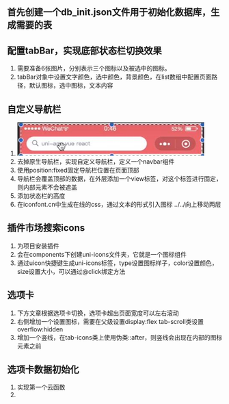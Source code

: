 ## 首先创建一个db_init.json文件用于初始化数据库，生成需要的表

## 配置tabBar，实现底部状态栏切换效果
1. 需要准备6张图片，分别表示三个图标以及被选中的图标。
2. tabBar对象中设置文字颜色，选中颜色，背景颜色，在list数组中配置页面路径，默认图标，选中图标，文本内容

## 自定义导航栏
1. ![导航栏](readme_files/1.jpg)
2. 去掉原生导航栏，实现自定义导航栏，定义一个navbar组件
3. 使用position:fixed固定导航栏位置在页面顶部
4. 导航栏会覆盖顶部的数据，在外层添加一个view标签，对这个标签进行固定，则内部元素不会被遮盖
5. 添加状态栏的高度
6. 在iconfont.cn中生成在线的css，通过文本的形式引入图标 ../../向上移动两层

## 插件市场搜索icons
1. 为项目安装插件
2. 会在components下创建uni-icons文件夹，它就是一个图标组件
3. 通过uicon快捷键生成uni-icons标签，type设置图标样子，color设置颜色，size设置大小，可以通过@click绑定方法

## 选项卡
1. 下方文章根据选项卡切换，选项卡超出页面宽度可以左右滚动
2. 右侧增加一个设置图标，需要在父级设置display:flex tab-scroll类设置overflow:hidden
3. 增加一个竖线，在tab-icons类上使用伪类::after，则竖线会出现在内部的图标元素之前

## 选项卡数据初始化
1. 实现第一个云函数
2. 

